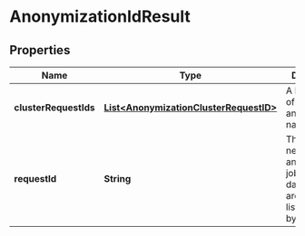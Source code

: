 

# AnonymizationIdResult


## Properties

| Name | Type | Description | Notes |
|------------ | ------------- | ------------- | -------------|
|**clusterRequestIds** | [**List&lt;AnonymizationClusterRequestID&gt;**](AnonymizationClusterRequestID.md) | A list of tuples of request ID and cluster name |  [optional] |
|**requestId** | **String** | The ID of the newly created anonymization job. If multiple datacenters are involved a list separated by \&quot;|\&quot; will be returned |  [optional] |




